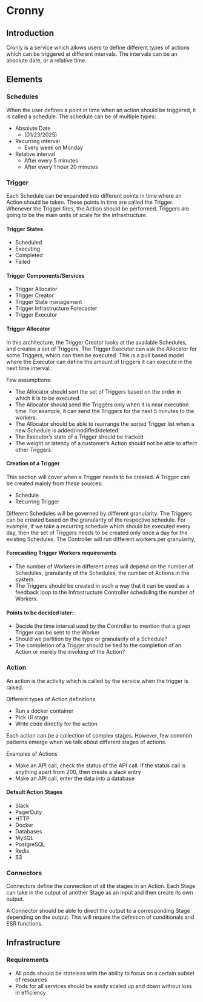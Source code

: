 # Cronny

## Introduction
Cronly is a service which allows users to define different types of actions which can be triggered at different intervals. The intervals can be an absolute date, or a relative time.

## Elements

### Schedules
When the user defines a point in time when an action should be triggered, it is called a schedule. The schedule can be of multiple types:
- Absolute Date
    - (01/23/2025)
- Recurring interval
    - Every week on Monday
- Relative interval
    - After every 5 minutes
    - After every 1 hour 20 minutes

### Trigger
Each Schedule can be expanded into different points in time where an Action should be taken. These points in time are called the Trigger. Whenever the Trigger fires, the Action should be performed.
Triggers are going to be the main units of scale for the infrastructure.

#### Trigger States
- Scheduled
- Executing
- Completed
- Failed

#### Trigger Components/Services
- Trigger Allocator
- Trigger Creator
- Trigger State management
- Trigger Infrastructure Forecaster
- Trigger Executor


#### Trigger Allocator
In this architecture, the Trigger Creator looks at the available Schedules, and creates a set of Triggers.
The Trigger Executor can ask the Allocator for some Triggers, which can then be executed. 
This is a pull based model where the Executor can define the amount of triggers it can execute in the next time interval.

Few assumptions:
- The Allocator should sort the set of Triggers based on the order in which it is to be executed. 
- The Allocator should send the Triggers only when it is near execution time. For example, it can send the Triggers for the next 5 minutes to the workers.
- The Allocator should be able to rearrange the sorted Trigger list when a new Schedule is added/modified/deleted.
- The Executor’s state of a Trigger should be tracked
- The weight or latency of a customer’s Action should not be able to affect other Triggers.

#### Creation of a Trigger
This section will cover when a Trigger needs to be created.
A Trigger can be created mainly from these sources:
- Schedule
- Recurring Trigger

Different Schedules will be governed by different granularity. The Triggers can be created based on the granularity of the respective schedule. For example, if we take a recurring schedule which should be executed every day, then the set of Triggers needs to be created only once a day for the existing Schedules. 
The Controller will run different workers per granularity,

#### Forecasting Trigger Workers requirements
- The number of Workers in different areas will depend on the number of Schedules, granularity of the Schedules, the number of Actions in the system.
- The Triggers should be created in such a way that it can be used as a feedback loop to the Infrastructure Controller scheduling the number of Workers.

#### Points to be decided later:
- Decide the time interval used by the Controller to mention that a given Trigger can be sent to the Worker
- Should we partition by the type or granularity of a Schedule?
- The completion of a Trigger should be tied to the completion of an Action or merely the invoking of the Action?

### Action
An action is the activity which is called by the service when the trigger is raised. 

Different types of Action definitions
- Run a docker container
- Pick UI stage
- Write code directly for the action

Each action can be a collection of complex stages. However, few common patterns emerge when we talk about different stages of actions.

Examples of Actions
- Make an API call, check the status of the API call. If the status call is anything apart from 200, then create a slack entry
- Make an API call, enter the data into a database

#### Default Action Stages
- Slack
- PagerDuty
- HTTP
- Docker
- Databases
- MySQL
- PostgreSQL
- Redis
- S3

### Connectors

Connectors define the connection of all the stages in an Action. Each Stage can take in the output of another Stage as an input and then create its own output.

A Connector should be able to direct the output to a corresponding Stage depending on the output. This will require the definition of conditionals and ESR functions.


## Infrastructure
### Requirements
- All pods should be stateless with the ability to focus on a certain subset of resources
- Pods for all services should be easily scaled up and down without loss in efficiency


